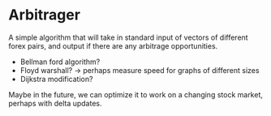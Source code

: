 # Arbitrager

A simple algorithm that will take in standard input of vectors of different forex pairs, 
and output if there are any arbitrage opportunities.

- Bellman ford algorithm?
- Floyd warshall? -> perhaps measure speed for graphs of different sizes
- Dijkstra modification?

Maybe in the future, we can optimize it to work on a changing stock market, perhaps
with delta updates.